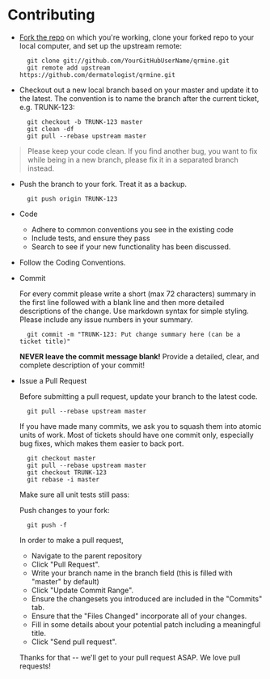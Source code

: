 # Contributing 

* [Fork the repo](http://help.github.com/fork-a-repo) on which you're working, clone your forked repo to your local computer, and set up the upstream remote:

        git clone git://github.com/YourGitHubUserName/qrmine.git
        git remote add upstream https://github.com/dermatologist/qrmine.git

* Checkout out a new local branch based on your master and update it to the latest. The convention is to name the branch after the current ticket, e.g. TRUNK-123:

        git checkout -b TRUNK-123 master
        git clean -df
        git pull --rebase upstream master

 > Please keep your code clean. If you find another bug, you want to fix while being in a new branch, please fix it in a separated branch instead.


* Push the branch to your fork. Treat it as a backup.

        git push origin TRUNK-123

* Code

  * Adhere to common conventions you see in the existing code
  * Include tests, and ensure they pass
  * Search to see if your new functionality has been discussed.

* Follow the Coding Conventions.

 
* Commit

  For every commit please write a short (max 72 characters) summary in the first line followed with a blank line and then more detailed descriptions of the change. Use markdown syntax for simple styling. Please include any issue numbers in your summary.
  
        git commit -m "TRUNK-123: Put change summary here (can be a ticket title)"

  **NEVER leave the commit message blank!** Provide a detailed, clear, and complete description of your commit!

* Issue a Pull Request

  Before submitting a pull request, update your branch to the latest code.
  
        git pull --rebase upstream master

  If you have made many commits, we ask you to squash them into atomic units of work. Most of tickets should have one commit only, especially bug fixes, which makes them easier to back port.

        git checkout master
        git pull --rebase upstream master
        git checkout TRUNK-123
        git rebase -i master

  Make sure all unit tests still pass:


  Push changes to your fork:

        git push -f

  In order to make a pull request,
  * Navigate to the parent repository
  * Click "Pull Request".
  * Write your branch name in the branch field (this is filled with "master" by default)
  * Click "Update Commit Range".
  * Ensure the changesets you introduced are included in the "Commits" tab.
  * Ensure that the "Files Changed" incorporate all of your changes.
  * Fill in some details about your potential patch including a meaningful title.
  * Click "Send pull request".

  Thanks for that -- we'll get to your pull request ASAP. We love pull requests!

